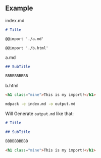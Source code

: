 ## Example

index.md

```markdown
# Title

@@import './a.md'

@@import './b.html'
```

a.md

```markdown
## SubTitle

BBBBBBBBBB
```

b.html

```html
<h1 class="mine">This is my import!</h1>
```

```bash
mdpack -e index.md -o output.md
```

Will Generate `output.md` like that:

```markdown
# Title

## SubTitle

BBBBBBBBBB

<h1 class="mine">This is my import!</h1>
```